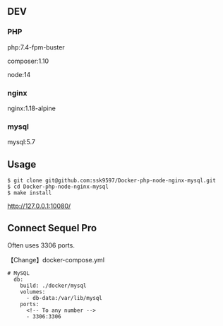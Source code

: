 ## DEV

### PHP

php:7.4-fpm-buster

composer:1.10

node:14

### nginx

nginx:1.18-alpine

### mysql

mysql:5.7

## Usage

```
$ git clone git@github.com:ssk9597/Docker-php-node-nginx-mysql.git
$ cd Docker-php-node-nginx-mysql
$ make install
```

http://127.0.0.1:10080/

## Connect Sequel Pro

Often uses 3306 ports.

【Change】docker-compose.yml

```
# MySQL
  db:
    build: ./docker/mysql
    volumes:
      - db-data:/var/lib/mysql
    ports:
      <!-- To any number -->
      - 3306:3306
```
